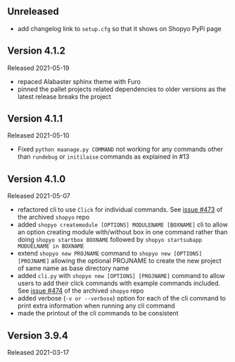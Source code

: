 ## Unreleased

* add changelog link to `setup.cfg` so that it shows on Shopyo PyPi page

## Version 4.1.2

Released 2021-05-19

* repaced Alabaster sphinx theme with Furo
* pinned the pallet projects related dependencies to older versions as the latest release breaks the project

## Version 4.1.1

Released 2021-05-10

* Fixed `python maanage.py COMMAND` not working for any commands other than `rundebug` or `initilaise` commands as explained in #13

## Version 4.1.0

Released 2021-05-07

* refactored cli to use `Click` for individual commands. See [issue #473](https://github.com/Abdur-rahmaanJ/shopyo/issues/473) of the archived `shopyo` repo
* added `shopyo createmodule [OPTIONS] MODULENAME [BOXNAME]` cli to allow an option creating module with/without box in one command rather than doing `shopyo startbox BOXNAME` followed by `shopyo startsubapp MODUELNAME in BOXNAME`
* extend `shopyo new PROJNAME` command to `shopyo new [OPTIONS] [PROJNAME]` allowing the optional PROJNAME to create
the new project of same name as base directory name
* added `cli.py` with `shopyo new [OPTIONS] [PROJNAME]` command to allow users to add their click commands with example commands included. See [issue #474](https://github.com/Abdur-rahmaanJ/shopyo/issues/474) of the archived `shopyo` repo
* added verbose (`-v or --verbose`) option for each of the cli command to print extra information when running
any cli command
* made the printout of the cli commands to be consistent

## Version 3.9.4

Released 2021-03-17
